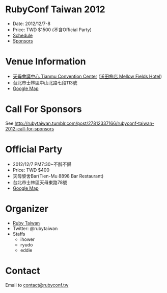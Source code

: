RubyConf Taiwan 2012 
==

* Date: 2012/12/7-8
* Price: TWD $1500 (不含Official Party)
* [Schedule](https://github.com/rubytaiwan/rubyconf.tw/blob/master/2012/speakers/schedule.md)
* [Sponsors](https://github.com/rubytaiwan/rubyconf.tw/blob/master/2012/sponsors/sponsors.txt)


Venue Information
===

* [天母會議中心 Tianmu Convention Center](http://domain.ntifo.meworks.cc/page.aspx?no=101091218175935229) ([沃田旅店 Mellow Fields Hotel](http://mellowfields.com.tw/))
* 台北市士林區中山北路七段113號
* [Google Map](https://maps.google.com/maps?q=%E5%8F%B0%E5%8C%97%E5%B8%82%E5%A3%AB%E6%9E%97%E5%8D%80%E4%B8%AD%E5%B1%B1%E5%8C%97%E8%B7%AF%E4%B8%83%E6%AE%B5113%E8%99%9F&hl=zh-TW&ie=UTF8&sll=19.228177,-23.027344&sspn=67.759997,72.861328&hnear=111%E5%8F%B0%E7%81%A3%E5%8F%B0%E5%8C%97%E5%B8%82%E5%A3%AB%E6%9E%97%E5%8D%80%E4%B8%AD%E5%B1%B1%E5%8C%97%E8%B7%AF%E4%B8%83%E6%AE%B5113%E8%99%9F&t=m&z=17)
 

Call For Sponsors
===

See http://rubytaiwan.tumblr.com/post/27812337166/rubyconf-taiwan-2012-call-for-sponsors

Official Party
===

* 2012/12/7 PM7:30~不醉不歸
* Price: TWD $400
* 天母黎舍Bar(Tien-Mu 8898 Bar Restaurant)
* 台北市士林區天母東路78號
* [Google Map](https://maps.google.com/maps?q=%E5%8F%B0%E5%8C%97%E5%B8%82%E5%A3%AB%E6%9E%97%E5%8D%80%E5%A4%A9%E6%AF%8D%E6%9D%B1%E8%B7%AF78%E8%99%9F&hl=zh-TW&ie=UTF8&ll=25.118049,121.535193&spn=0.008383,0.008894&sll=25.1224,121.531654&sspn=0.008383,0.008894&hnear=111%E5%8F%B0%E7%81%A3%E5%8F%B0%E5%8C%97%E5%B8%82%E5%A3%AB%E6%9E%97%E5%8D%80%E5%A4%A9%E6%AF%8D%E6%9D%B1%E8%B7%AF78%E8%99%9F&t=m&z=17)
 
Organizer
===

* [Ruby Taiwan](http://ruby.tw)
* Twitter: @rubytaiwan
* Staffs
  * ihower
  * ryudo
  * eddie

Contact
===

Email to contact@rubyconf.tw